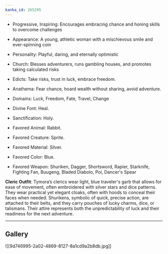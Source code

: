 ```yaml
---
kanka_id: 265295
---
```


* Progressive, Inspiring: Encourages embracing chance and honing skills to overcome challenges
* Appearance: A young, athletic woman with a mischievous smile and ever-spinning coin
* Personality: Playful, daring, and eternally optimistic
* Church: Blesses adventurers, runs gambling houses, and promotes taking calculated risks

* Edicts: Take risks, trust in luck, embrace freedom.
* Anathema: Fear chance, hoard wealth without sharing, avoid adventure.
* Domains: Luck, Freedom, Fate, Travel, Change
* Divine Font: Heal.
* Sanctification: Holy.
* Favored Animal: Rabbit.
* Favored Creature: Sprite.
* Favored Material: Silver.
* Favored Color: Blue.
* Favored Weapon: Shuriken, Dagger, Shortsword, Rapier, Starknife, Fighting Fan, Buugeng, Bladed Diabolo, Poi, Dancer's Spear

**Cleric Outfit**: Tymora’s clerics wear light, blue traveler's garb that allows for ease of movement, often embroidered with silver stars and dice patterns. They wear practical yet elegant cloaks, often with hoods to conceal their faces when needed. Shurikens, symbolic of quick, precise action, are attached to their belts, and they carry pouches of lucky charms, dice, or talismans. Their attire represents both the unpredictability of luck and their readiness for the next adventure.

***
## Gallery
![[9d746995-2a02-4869-8127-8a1cd9a2b8db.jpg]]